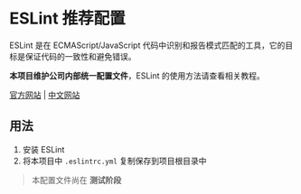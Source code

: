 # ESLint 推荐配置

ESLint 是在 ECMAScript/JavaScript 代码中识别和报告模式匹配的工具，它的目标是保证代码的一致性和避免错误。

**本项目维护公司内部统一配置文件**，ESLint 的使用方法请查看相关教程。

[官方网站](http://eslint.org) | [中文网站](http://eslint.cn)

## 用法

1. 安装 ESLint
2. 将本项目中 `.eslintrc.yml` 复制保存到项目根目录中

> 本配置文件尚在 **测试阶段**